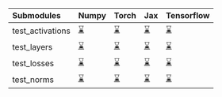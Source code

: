 | Submodules       | Numpy                                                                                                                           | Torch                                                                                                                           | Jax                                                                                                                             | Tensorflow                                                                                                                      |
|:-----------------|:--------------------------------------------------------------------------------------------------------------------------------|:--------------------------------------------------------------------------------------------------------------------------------|:--------------------------------------------------------------------------------------------------------------------------------|:--------------------------------------------------------------------------------------------------------------------------------|
| test_activations | <a href="https://github.com/unifyai/ivy/runs/7839646524?check_suite_focus=true" rel="noopener noreferrer" target="_blank">⌛</a> | <a href="https://github.com/unifyai/ivy/runs/7839647303?check_suite_focus=true" rel="noopener noreferrer" target="_blank">⌛</a> | <a href="https://github.com/unifyai/ivy/runs/7839647964?check_suite_focus=true" rel="noopener noreferrer" target="_blank">⌛</a> | <a href="https://github.com/unifyai/ivy/runs/7839648532?check_suite_focus=true" rel="noopener noreferrer" target="_blank">⌛</a> |
| test_layers      | <a href="https://github.com/unifyai/ivy/runs/7839646688?check_suite_focus=true" rel="noopener noreferrer" target="_blank">⌛</a> | <a href="https://github.com/unifyai/ivy/runs/7839647530?check_suite_focus=true" rel="noopener noreferrer" target="_blank">⌛</a> | <a href="https://github.com/unifyai/ivy/runs/7839648120?check_suite_focus=true" rel="noopener noreferrer" target="_blank">⌛</a> | <a href="https://github.com/unifyai/ivy/runs/7839648655?check_suite_focus=true" rel="noopener noreferrer" target="_blank">⌛</a> |
| test_losses      | <a href="https://github.com/unifyai/ivy/runs/7839646844?check_suite_focus=true" rel="noopener noreferrer" target="_blank">⌛</a> | <a href="https://github.com/unifyai/ivy/runs/7839647700?check_suite_focus=true" rel="noopener noreferrer" target="_blank">⌛</a> | <a href="https://github.com/unifyai/ivy/runs/7839648241?check_suite_focus=true" rel="noopener noreferrer" target="_blank">⌛</a> | <a href="https://github.com/unifyai/ivy/runs/7839648802?check_suite_focus=true" rel="noopener noreferrer" target="_blank">⌛</a> |
| test_norms       | <a href="https://github.com/unifyai/ivy/runs/7839647063?check_suite_focus=true" rel="noopener noreferrer" target="_blank">⌛</a> | <a href="https://github.com/unifyai/ivy/runs/7839647848?check_suite_focus=true" rel="noopener noreferrer" target="_blank">⌛</a> | <a href="https://github.com/unifyai/ivy/runs/7839648389?check_suite_focus=true" rel="noopener noreferrer" target="_blank">⌛</a> | <a href="https://github.com/unifyai/ivy/runs/7839648920?check_suite_focus=true" rel="noopener noreferrer" target="_blank">⌛</a> |